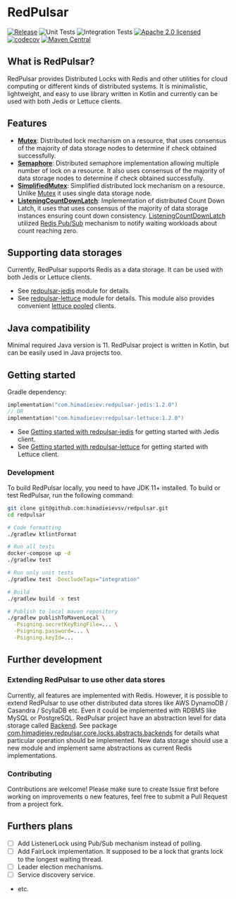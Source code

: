 # RedPulsar

[![Release](https://img.shields.io/github/release/himadieievsv/redpulsar.svg?sort=semver&color=blue)](https://github.com/himadieievsv/redpulsar/releases/latest)
![Unit Tests](https://github.com/himadieievsv/redpulsar/actions/workflows/unit-tests.yml/badge.svg)
![Integration Tests](https://github.com/himadieievsv/redpulsar/actions/workflows/integration-tests.yml/badge.svg)
[![Apache 2.0 licensed](https://img.shields.io/badge/license-Apache%202.0-blue.svg)](./LICENSE)
[![codecov](https://codecov.io/gh/himadieievsv/redpulsar/graph/badge.svg?token=ME7ESPRABQ)](https://codecov.io/gh/himadieievsv/redpulsar)
[![Maven Central](https://img.shields.io/maven-central/v/com.himadieiev/redpulsar-core.svg)](https://search.maven.org/artifact/com.himadieiev/redpulsar-core)


## What is RedPulsar?
RedPulsar provides Distributed Locks with Redis and other utilities for cloud computing or different kinds of distributed systems.
It is minimalistic, lightweight, and easy to use library written in Kotlin and currently can be used with both Jedis or Lettuce clients.

## Features

- **[Mutex](./redpulsar-core/src/main/kotlin/com/himadieiev/redpulsar/core/locks/Mutex.kt)**: Distributed lock mechanism on a resource, that uses consensus of the majority of data storage nodes to determine if check obtained successfully.
- **[Semaphore](./redpulsar-core/src/main/kotlin/com/himadieiev/redpulsar/core/locks/Semaphore.kt)**: Distributed semaphore implementation allowing multiple number of lock on a resource. It also uses consensus of the majority of data storage nodes to determine if check obtained successfully.
- **[SimplifiedMutex](./redpulsar-core/src/main/kotlin/com/himadieiev/redpulsar/core/locks/SimplifiedMutex.kt)**: Simplified distributed lock mechanism on a resource. Unlike [Mutex](./redpulsar-core/src/main/kotlin/com/himadieiev/redpulsar/core/locks/Mutex.kt) it uses single data storage node.
- **[ListeningCountDownLatch](./redpulsar-core/src/main/kotlin/com/himadieiev/redpulsar/core/locks/ListeningCountDownLatch.kt)**: Implementation of distributed Count Down Latch, it uses that uses consensus of the majority of data storage instances ensuring count down consistency.
  [ListeningCountDownLatch](./redpulsar-core/src/main/kotlin/com/himadieiev/redpulsar/core/locks/ListeningCountDownLatch.kt) utilized [Redis Pub/Sub](https://redis.io/topics/pubsub) mechanism to notify waiting workloads about count reaching zero.

## Supporting data storages
Currently, RedPulsar supports Redis as a data storage. It can be used with both Jedis or Lettuce clients.
- See [redpulsar-jedis](./redpulsar-jedis/README.md) module for details.
- See [redpulsar-lettuce](./redpulsar-lettuce/README.md) module for details. This module also provides convenient [lettuce pooled](./redpulsar-lettuce/README.md#lettuce-pooled) clients.

## Java compatibility
Minimal required Java version is 11.
RedPulsar project is written in Kotlin, but can be easily used in Java projects too.

## Getting started

Gradle dependency:
```kotlin
implementation("com.himadieiev:redpulsar-jedis:1.2.0")
// OR
implementation("com.himadieiev:redpulsar-lettuce:1.2.0")
```

- See [Getting started with redpulsar-jedis](./redpulsar-jedis/README.md#getting-started) for getting started with Jedis client.
- See [Getting started with redpulsar-lettuce](./redpulsar-lettuce/README.md#getting-started) for getting started with Lettuce client.

### Development
To build RedPulsar locally, you need to have JDK 11+ installed.
To build or test RedPulsar, run the following command:
```bash
git clone git@github.com:himadieievsv/redpulsar.git
cd redpulsar

# Code formatting
./gradlew ktlintFormat

# Run all tests
docker-compose up -d
./gradlew test 

# Run only unit tests
./gradlew test -DexcludeTags="integration"

# Build
./gradlew build -x test

# Publish to local maven repository
./gradlew publishToMavenLocal \
  -Psigning.secretKeyRingFile=... \
  -Psigning.password=... \
  -Psigning.keyId=...
```

## Further development

### Extending RedPulsar to use other data stores
Currently, all features are implemented with Redis. However, it is possible to extend RedPulsar to use other distributed data stores like AWS DynamoDB / Casandra / ScyllaDB etc. Even it could be implemented with RDBMS like MySQL or PostgreSQL.
RedPulsar project have an abstraction level for data storage called [Backend](./redpulsar-core/src/main/kotlin/com/himadieiev/redpulsar/core/locks/abstracts/Backend.kt). See package [com.himadieiev.redpulsar.core.locks.abstracts.backends](./redpulsar-core/src/main/kotlin/com/himadieiev/redpulsar/core/locks/abstracts/backends) for details what particular operation should be implemented.
New data storage should use a new module and implement same abstractions as current Redis implementations.

### Contributing
Contributions are welcome! Please make sure to create Issue first before working on improvements o new features, feel free to submit a Pull Request from a project fork.

## Furthers plans
- [ ] Add ListenerLock using Pub/Sub mechanism instead of polling.
- [ ] Add FairLock implementation. It supposed to be a lock that grants lock to the longest waiting thread.
- [ ] Leader election mechanisms.
- [ ] Service discovery service.
- etc.
